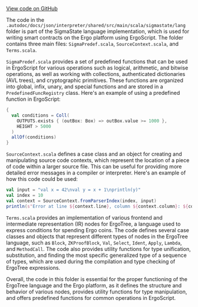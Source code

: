 [View code on GitHub](sigmastate-interpreterhttps://github.com/ScorexFoundation/sigmastate-interpreter/.autodoc/docs/json/interpreter/shared/src/main/scala/sigmastate/lang)

The code in the `.autodoc/docs/json/interpreter/shared/src/main/scala/sigmastate/lang` folder is part of the SigmaState language implementation, which is used for writing smart contracts on the Ergo platform using ErgoScript. The folder contains three main files: `SigmaPredef.scala`, `SourceContext.scala`, and `Terms.scala`.

`SigmaPredef.scala` provides a set of predefined functions that can be used in ErgoScript for various operations such as logical, arithmetic, and bitwise operations, as well as working with collections, authenticated dictionaries (AVL trees), and cryptographic primitives. These functions are organized into global, infix, unary, and special functions and are stored in a `PredefinedFuncRegistry` class. Here's an example of using a predefined function in ErgoScript:

```scala
{
  val conditions = Coll(
    OUTPUTS.exists { (outBox: Box) => outBox.value >= 1000 },
    HEIGHT > 5000
  )
  allOf(conditions)
}
```

`SourceContext.scala` defines a case class and an object for creating and manipulating source code contexts, which represent the location of a piece of code within a larger source file. This can be useful for providing more detailed error messages in a compiler or interpreter. Here's an example of how this code could be used:

```scala
val input = "val x = 42\nval y = x + 1\nprintln(y)"
val index = 10
val context = SourceContext.fromParserIndex(index, input)
println(s"Error at line ${context.line}, column ${context.column}: ${context.sourceLine}")
```

`Terms.scala` provides an implementation of various frontend and intermediate representation (IR) nodes for ErgoTree, a language used to express conditions for spending Ergo coins. The code defines several case classes and objects that represent different types of nodes in the ErgoTree language, such as `Block`, `ZKProofBlock`, `Val`, `Select`, `Ident`, `Apply`, `Lambda`, and `MethodCall`. The code also provides utility functions for type unification, substitution, and finding the most specific generalized type of a sequence of types, which are used during the compilation and type checking of ErgoTree expressions.

Overall, the code in this folder is essential for the proper functioning of the ErgoTree language and the Ergo platform, as it defines the structure and behavior of various nodes, provides utility functions for type manipulation, and offers predefined functions for common operations in ErgoScript.

